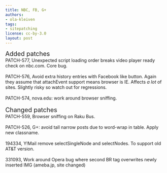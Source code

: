 ```yaml
---
title: NBC, FB, G+
authors:
- ola-kleiven
tags:
- sitepatching
license: cc-by-3.0
layout: post
---
```


<span style="font-size: 140%">Added patches</span><br/>PATCH-577, Unexpected script loading order breaks video player ready check on nbc.com. Core bug.<br/><br/>PATCH-576, Avoid extra history entries with Facebook like button. Again they assume that attachEvent support means browser is IE. Affects _a lot_ of sites. Slightly risky so watch out for regressions.<br/><br/>PATCH-574, nova.edu: work around browser sniffing.<br/> <br/><span style="font-size: 140%">Changed patches</span><br/>PATCH-559, Browser sniffing on Raku Bus.<br/><br/>PATCH-526, G+: avoid tall narrow posts due to word-wrap in table. Apply new classname.<br/><br/>194334, Y!Mail remove selectSingleNode and selectNodes. To support old AT&amp;T version.<br/><br/>331093, Work around Opera bug where second BR tag overwrites newly inserted IMG (ameba.jp, site changed)
